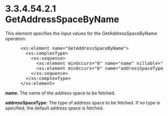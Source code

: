 <html dir="LTR" xmlns:mshelp="http://msdn.microsoft.com/mshelp" xmlns:ddue="http://ddue.schemas.microsoft.com/authoring/2003/5" xmlns:xlink="http://www.w3.org/1999/xlink" xmlns:tool="http://www.microsoft.com/tooltip">
 <body>
 <div id="header">
 <h1 class="heading">3.3.4.54.2.1 GetAddressSpaceByName</h1>
 </div>
 <div id="mainSection">
 <div id="mainBody">
 <div id="allHistory" class="saveHistory"></div>
 <div id="sectionSection0" class="section" name="collapseableSection">
 

<p>This element specifies the input values for the
GetAddressSpaceByName operation.</p>

<dl>
<dd>
<div><pre> &lt;xs:element name=&quot;GetAddressSpaceByName&quot;&gt;
   &lt;xs:complexType&gt;
     &lt;xs:sequence&gt;
       &lt;xs:element minOccurs=&quot;0&quot; name=&quot;name&quot; nillable=&quot;true&quot; type=&quot;xsd:string&quot; /&gt;
       &lt;xs:element minOccurs=&quot;0&quot; name=&quot;addressSpaceType&quot; nillable=&quot;true&quot; type=&quot;ipam:IPAddressSpaceType&quot; /&gt;
     &lt;/xs:sequence&gt;
   &lt;/xs:complexType&gt;
 &lt;/xs:element&gt;
</pre></div>
</dd></dl>

<p><b>name</b>: The name of the address space to be fetched.</p>

<p><b>addressSpaceType</b>: The type of address space to
be fetched. If no type is specified, the default address space is fetched.</p>


 </div>
 </div>
 </div>
 </body>
</html>